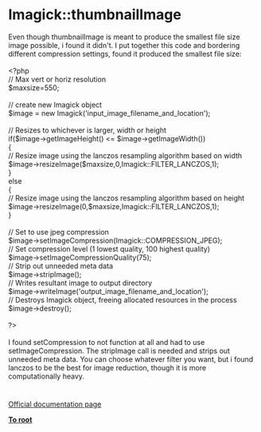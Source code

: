 # Imagick::thumbnailImage




<div class="phpcode"><span class="html">
Even though thumbnailImage is meant to produce the smallest file size image possible, i found it didn&apos;t. I put together this code and bordering different compression settings, found it produced the smallest file size:<br><br><span class="default">&lt;?php<br></span><span class="comment">// Max vert or horiz resolution<br></span><span class="default">$maxsize</span><span class="keyword">=</span><span class="default">550</span><span class="keyword">;<br><br></span><span class="comment">// create new Imagick object<br></span><span class="default">$image </span><span class="keyword">= new </span><span class="default">Imagick</span><span class="keyword">(</span><span class="string">&apos;input_image_filename_and_location&apos;</span><span class="keyword">);<br><br></span><span class="comment">// Resizes to whichever is larger, width or height<br></span><span class="keyword">if(</span><span class="default">$image</span><span class="keyword">-&gt;</span><span class="default">getImageHeight</span><span class="keyword">() &lt;= </span><span class="default">$image</span><span class="keyword">-&gt;</span><span class="default">getImageWidth</span><span class="keyword">())<br>{<br></span><span class="comment">// Resize image using the lanczos resampling algorithm based on width<br></span><span class="default">$image</span><span class="keyword">-&gt;</span><span class="default">resizeImage</span><span class="keyword">(</span><span class="default">$maxsize</span><span class="keyword">,</span><span class="default">0</span><span class="keyword">,</span><span class="default">Imagick</span><span class="keyword">::</span><span class="default">FILTER_LANCZOS</span><span class="keyword">,</span><span class="default">1</span><span class="keyword">);<br>}<br>else<br>{<br></span><span class="comment">// Resize image using the lanczos resampling algorithm based on height<br></span><span class="default">$image</span><span class="keyword">-&gt;</span><span class="default">resizeImage</span><span class="keyword">(</span><span class="default">0</span><span class="keyword">,</span><span class="default">$maxsize</span><span class="keyword">,</span><span class="default">Imagick</span><span class="keyword">::</span><span class="default">FILTER_LANCZOS</span><span class="keyword">,</span><span class="default">1</span><span class="keyword">);<br>}<br><br></span><span class="comment">// Set to use jpeg compression<br></span><span class="default">$image</span><span class="keyword">-&gt;</span><span class="default">setImageCompression</span><span class="keyword">(</span><span class="default">Imagick</span><span class="keyword">::</span><span class="default">COMPRESSION_JPEG</span><span class="keyword">);<br></span><span class="comment">// Set compression level (1 lowest quality, 100 highest quality)<br></span><span class="default">$image</span><span class="keyword">-&gt;</span><span class="default">setImageCompressionQuality</span><span class="keyword">(</span><span class="default">75</span><span class="keyword">);<br></span><span class="comment">// Strip out unneeded meta data<br></span><span class="default">$image</span><span class="keyword">-&gt;</span><span class="default">stripImage</span><span class="keyword">();<br></span><span class="comment">// Writes resultant image to output directory<br></span><span class="default">$image</span><span class="keyword">-&gt;</span><span class="default">writeImage</span><span class="keyword">(</span><span class="string">&apos;output_image_filename_and_location&apos;</span><span class="keyword">);<br></span><span class="comment">// Destroys Imagick object, freeing allocated resources in the process<br></span><span class="default">$image</span><span class="keyword">-&gt;</span><span class="default">destroy</span><span class="keyword">();<br><br></span><span class="default">?&gt;<br></span><br>I found setCompression to not function at all and had to use setImageCompression. The stripImage call is needed and strips out unneeded meta data. You can choose whatever filter you want, but i found lanczos to be the best for image reduction, though it is more computationally heavy.</span>
</div>
  

#

[Official documentation page](https://www.php.net/manual/en/imagick.thumbnailimage.php)

**[To root](/README.md)**
